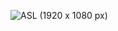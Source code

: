 <!--
# ASLBLE Project

This repository contains the ASLBLE project, which is designed to facilitate communication using American Sign Language (ASL) through Bluetooth Low Energy (BLE) technology.

## Purpose

The purpose of this project is to create a system that can recognize ASL gestures and transmit the corresponding data over BLE to a connected device. This can be used in various applications, such as aiding communication for individuals who are deaf or hard of hearing.

## Features

- **ASL Gesture Recognition**: Utilizes sensors to detect and interpret ASL gestures.
- **Bluetooth Low Energy (BLE) Communication**: Transmits recognized gestures to a connected device.
- **User-Friendly Interface**: Provides an easy-to-use interface for users to interact with the system.

-->
![ASL (1920 x 1080 px)](https://github.com/user-attachments/assets/be385f93-0a7f-495c-b806-76b659ba9dc9)
